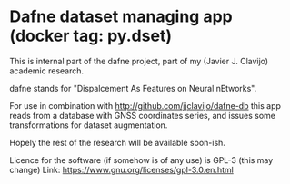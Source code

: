 # Dafne dataset managing app (docker tag: py.dset)

This is internal part of the dafne project,
part of my (Javier J. Clavijo) academic research.

dafne stands for "Dispalcement As Features on Neural nEtworks".

For use in combination with http://github.com/jjclavijo/dafne-db
this app reads from a database with GNSS coordinates series, and issues
some transformations for dataset augmentation.

Hopely the rest of the research will be available soon-ish.

Licence for the software (if somehow is of any use) is GPL-3 (this may change)
Link: https://www.gnu.org/licenses/gpl-3.0.en.html
